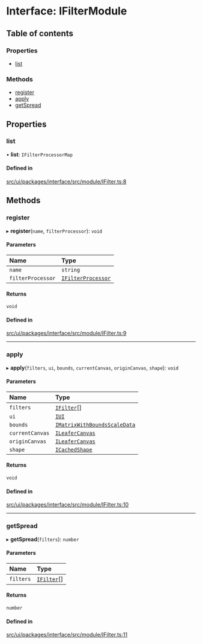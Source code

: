 # Interface: IFilterModule

## Table of contents

### Properties

- [list](IFilterModule.md#list)

### Methods

- [register](IFilterModule.md#register)
- [apply](IFilterModule.md#apply)
- [getSpread](IFilterModule.md#getspread)

## Properties

### list

• **list**: `IFilterProcessorMap`

#### Defined in

[src/ui/packages/interface/src/module/IFilter.ts:8](https://github.com/leaferjs/leafer-ui/blob/4f34682d75d50ed9144f891fb4da145a8d369069/packages/interface/src/module/IFilter.ts#L8)

## Methods

### register

▸ **register**(`name`, `filterProcessor`): `void`

#### Parameters

| Name | Type |
| :------ | :------ |
| `name` | `string` |
| `filterProcessor` | [`IFilterProcessor`](IFilterProcessor.md) |

#### Returns

`void`

#### Defined in

[src/ui/packages/interface/src/module/IFilter.ts:9](https://github.com/leaferjs/leafer-ui/blob/4f34682d75d50ed9144f891fb4da145a8d369069/packages/interface/src/module/IFilter.ts#L9)

___

### apply

▸ **apply**(`filters`, `ui`, `bounds`, `currentCanvas`, `originCanvas`, `shape`): `void`

#### Parameters

| Name | Type |
| :------ | :------ |
| `filters` | [`IFilter`](IFilter.md)[] |
| `ui` | [`IUI`](IUI.md) |
| `bounds` | [`IMatrixWithBoundsScaleData`](IMatrixWithBoundsScaleData.md) |
| `currentCanvas` | [`ILeaferCanvas`](ILeaferCanvas.md) |
| `originCanvas` | [`ILeaferCanvas`](ILeaferCanvas.md) |
| `shape` | [`ICachedShape`](ICachedShape.md) |

#### Returns

`void`

#### Defined in

[src/ui/packages/interface/src/module/IFilter.ts:10](https://github.com/leaferjs/leafer-ui/blob/4f34682d75d50ed9144f891fb4da145a8d369069/packages/interface/src/module/IFilter.ts#L10)

___

### getSpread

▸ **getSpread**(`filters`): `number`

#### Parameters

| Name | Type |
| :------ | :------ |
| `filters` | [`IFilter`](IFilter.md)[] |

#### Returns

`number`

#### Defined in

[src/ui/packages/interface/src/module/IFilter.ts:11](https://github.com/leaferjs/leafer-ui/blob/4f34682d75d50ed9144f891fb4da145a8d369069/packages/interface/src/module/IFilter.ts#L11)
